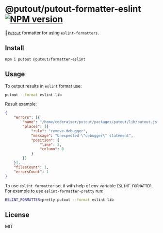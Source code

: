 # @putout/putout-formatter-eslint [![NPM version][NPMIMGURL]][NPMURL]

[NPMIMGURL]: https://img.shields.io/npm/v/@putout/formatter-eslint.svg?style=flat&longCache=true
[NPMURL]: https://npmjs.org/package/@putout/formatter-eslint "npm"

🐊[`Putout`](https://github.com/coderaiser/putout) formatter for using `eslint-formatters`.

## Install

```
npm i putout @putout/formatter-eslint
```

## Usage

To output results in `eslint` format use:

```sh
putout --format eslint lib
```

Result example:

```json
{
    "errors": [{
        "name": "/home/coderaiser/putout/packages/putout/lib/putout.js",
        "places": [{
            "rule": "remove-debugger",
            "message": "Unexpected \"debugger\" statement",
            "position": {
                "line": 3,
                "column": 0
            }
        }]
    }],
    "filesCount": 1,
    "errorsCount": 1
}
```

To use `eslint formatter` set it with help of env variable `ESLINT_FORMATTER`.
For example to use `eslint-formatter-pretty` run:

```sh
ESLINT_FORMATTER=pretty putout --format eslint lib
```

## License

MIT
